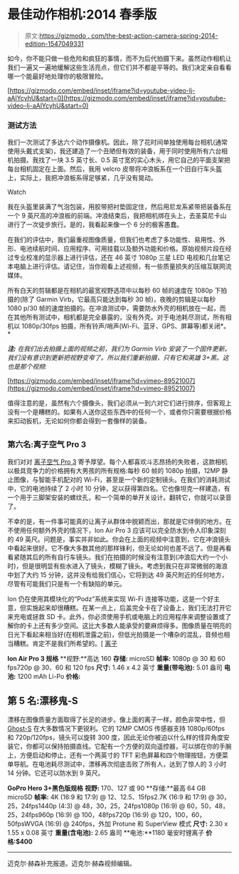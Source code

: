 # 最佳动作相机:2014 春季版

> 原文:[https://gizmodo . com/the-best-action-camera-spring-2014-edition-1547049331](https://gizmodo.com/the-best-action-camera-spring-2014-edition-1547049331)

如今，你不能只做一些危险和疯狂的事情，而不为后代拍摄下来。虽然动作相机让我们一遍又一遍地缓解这些生活亮点，但它们并不都是平等的。我们决定亲自看看哪一个能最好地处理你的极限冒险。

 [https://gizmodo.com/embed/inset/iframe?id=youtube-video-Ij-aAlYcyhU&start=0](https://gizmodo.com/embed/inset/iframe?id=youtube-video-Ij-aAlYcyhU&start=0) 

### **测试方法**

我们一次测试了多达六个动作摄像机。因此，除了花时间单独使用每台相机(通常使用头戴式支架)，我还建造了一个丑陋但有效的装备，用于同时使用所有六台相机拍摄。我找了一块 3.5 英寸长、0.5 英寸宽的实心木头，用它自己的平面支架把每台相机固定在上面。然后，我用 velcro 皮带将冲浪板系在一个旧自行车头盔上，实际上，我把冲浪板系得足够紧，几乎没有晃动。

Watch

我在头盔里装满了气泡包装，用胶带把衬垫固定住，然后用尼龙系紧带把装备系在一个 9 英尺高的冲浪板的前端。冲浪结束后，我把相机绑在头上，去圣莫尼卡山进行了一次徒步旅行。是的，我看起来像一个 6 分的极客愚蠢。

在我们的评估中，我们最重视图像质量，但我们也考虑了多功能性、易用性、外形、电池续航时间、应用程序、可用挂载以及额外功能和价格。原始视频片段在经过专业校准的显示器上进行评估，还在 46 英寸 1080p 三星 LED 电视和几台笔记本电脑上进行评估。请记住，当你观看上述视频，有一些质量损失的压缩互联网流媒体。

所有白天的剪辑都是在相机的最宽视野选项中以每秒 60 帧的速度在 1080p 下拍摄的(除了 Garmin Virb，它最高只能达到每秒 30 帧)，夜晚的剪辑是以每秒 1080 p/30 帧的速度拍摄的。在冲浪测试中，需要防水外壳的相机放在一起，而在其他所有测试中，相机都是完全暴露的，没有外壳。对于电池耗尽测试，所有相机以 1080p/30fps 拍摄，所有铃声/哨声(Wi-Fi、蓝牙、GPS、屏幕等)都关闭*。*

***注:*** *在我们出去拍摄上面的视频之前，我们为 Garmin Virb 安装了一个固件更新。我们没有意识到更新把视野变窄了。所以我们重新拍摄，只有它和英雄 3+黑。这也是那个视频:*

 [https://gizmodo.com/embed/inset/iframe?id=vimeo-89521007](https://gizmodo.com/embed/inset/iframe?id=vimeo-89521007) 

值得注意的是，虽然有六个摄像头，我们必须从一到六对它们进行排序，但客观上没有一个是糟糕的。如果有人送你这些东西中的任何一个，或者你只需要根据价格来扣动扳机，无论如何你都会得到一套像样的装备。

## <sup>第六名:离子空气 Pro 3</sup>

我们对对 [离子空气 Pro 3](http://www.amazon.com/iON-Air-Pro-WiFi-Action/dp/B00GTV570W?asc_campaign=InlineText&asc_refurl=https://gizmodo.com/the-best-action-camera-spring-2014-edition-1547049331&asc_source=&tag=kinjagizmodolink-20) 寄予厚望。每个人都喜欢斗志昂扬的失败者，这款相机以极具竞争力的价格拥有大男孩的所有规格:每秒 60 帧的 1080p 拍摄，12MP 静止图像，与智能手机配对的 Wi-Fi，甚至是一个新的定制镜头。在我们的消耗测试中，它的电池持续了 2 小时 10 分钟，足以获得第四名。它也像坦克一样建造，有一个用于三脚架安装的螺纹孔，和一个简单的单开关设计。翻转它，你就可以录音了。

不幸的是，有一件事可能真的让离子从群体中脱颖而出，那就是它绊倒的地方。在不使用任何额外外壳的情况下，Ion Air Pro 3 应该可以完全防水到令人印象深刻的 49 英尺。问题是，事实并非如此。你会在上面的视频中注意到，它在冲浪镜头中看起来很好。它不像大多数其他的那样锋利，但无论如何也差不远了。但是再看看紧随其后的所有自行车镜头。我们在拍摄的时候没有注意到(冲浪后大约一个小时)，但是很明显有些水进入了镜头，模糊了镜头。考虑到我只在非常微弱的海浪中划了大约 15 分钟，这并没有给我们信心，它将到达 49 英尺附近的任何地方，尽管有可能我们只是有一个有缺陷的单元。

Ion 仍在使用其模块化的“Podz”系统来实现 Wi-Fi 连接等功能，这是一个好主意，但实施起来却很糟糕。在某一点上，后盖完全卡在了设备上，我们无法打开它来充电或拯救 SD 卡。此外，你必须使用手机或电脑上的应用程序来调整设置或了解你的卡上还有多少空间。这比大多数人能承受的要麻烦得多。图像质量在明亮的日光下看起来相当好(在相机泄露之前)，但低光拍摄是一个嘈杂的混乱，音频也相当糟糕。肯定不是我们所希望的。[ [离子](http://www.amazon.com/iON-Air-Pro-WiFi-Action/dp/B00GTV570W?asc_campaign=InlineText&asc_refurl=https://gizmodo.com/the-best-action-camera-spring-2014-edition-1547049331&asc_source=&tag=kinjagizmodolink-20)

**Ion Air Pro 3 规格**
**视野:**高达 160
**存储:** microSD
**帧率:** 1080p @ 30 和 60 fps720p @ 30、60 和 120 fps
**尺寸:** 1.46 x 4.2 英寸
**重量(带电池):** 5.01 盎司
**电池:** 1200 mAh Li-Po
**价格:**

## 第 5 名:漂移鬼-S

漂移在图像质量方面取得了长足的进步。像上面的离子一样，颜色非常中性，但 [Ghost-S](https://www.amazon.com/dp/B00GJRCPRO?asc_campaign=InlineText&asc_refurl=https://gizmodo.com/the-best-action-camera-spring-2014-edition-1547049331&asc_source=&linkCode=ogi&psc=1&smid=A1UMPJ7QYBU0XQ&tag=kinjagizmodolink-20&th=1) 在大多数情况下更锐利。它的 12MP CMOS 传感器支持 1080p/60fps 和 720p/120fps，镜头可以旋转 300 度，因此无论你被迫以什么样的怪异角度安装它，你都可以保持拍摄直线。它配有一个方便的双向遥控器，可以绑在你的手腕上，方便启动和停止，还有一个两英寸的 TFT 彩色屏幕和四个物理按钮，方便菜单导航。在电池耗尽测试中，漂移再次彻底击败了所有人，达到了惊人的 3 小时 14 分钟。它还可以防水到 9 英尺。

**GoPro Hero 3+黑色版规格**
**视野:** 170、127 或 90
**存储:**最高 64 GB microSD
**帧率:** 4K (16:9 和 17:9) @ 12、12.5、15fps2.7K (16:9 和 17:9) @ 30，25，24fps1440p (4:3) @ 48，30，25，24fps1080p (16:9) @ 60，50，48，25，24fps960p (16:9) @ 100，48fps720p (16:9) @ 120，100，60，50fpsWVGA (16:9) @ 240fps，外加 Protune 和 SuperView 模式
**尺寸:** 2.30 x 1.55 x 0.08 英寸
**重量(含电池):** 2.65 盎司
**电池:**1180 毫安时锂离子
**价格:$400**

* * *

迈克尔·赫森补充报道。迈克尔·赫森视频编辑。